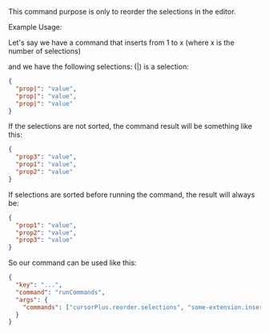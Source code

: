 This command purpose is only to reorder the selections in the editor.

Example Usage:

Let's say we have a command that inserts from 1 to x (where x is the number of selections)

and we have the following selections: (|) is a selection:

```json
{
  "prop|": "value",
  "prop|": "value",
  "prop|": "value"
}
```

If the selections are not sorted, the command result will be something like this:

```json
{
  "prop3": "value",
  "prop1": "value",
  "prop2": "value"
}
```

If selections are sorted before running the command, the result will always be:

```json
{
  "prop1": "value",
  "prop2": "value",
  "prop3": "value"
}
```

So our command can be used like this:

```json
{
  "key": "...",
  "command": "runCommands",
  "args": {
    "commands": ["cursorPlus.reorder.selections", "some-extension.insert-1-to-x"]
  }
}
```
